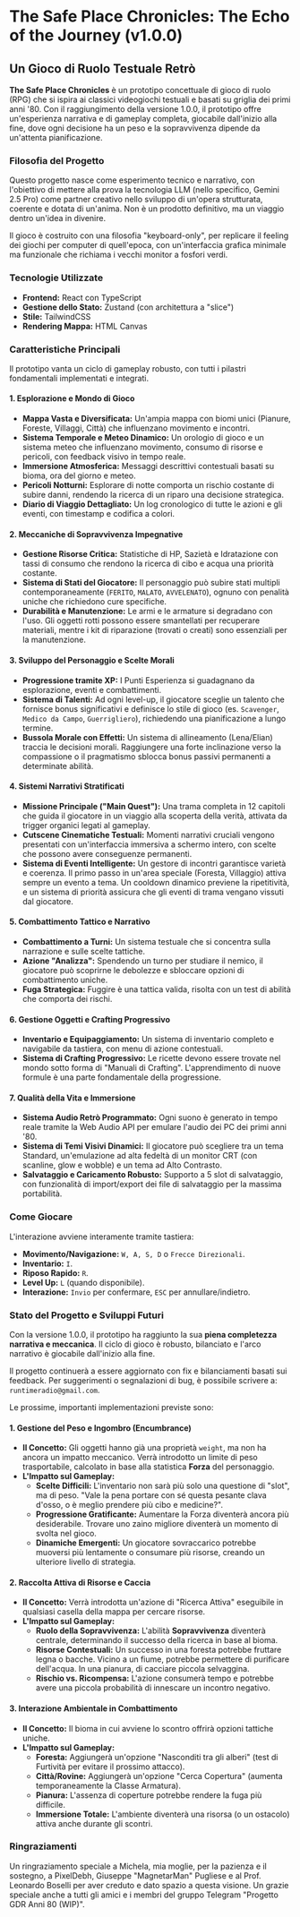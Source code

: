 # The Safe Place Chronicles: The Echo of the Journey (v1.0.0)

## Un Gioco di Ruolo Testuale Retrò

**The Safe Place Chronicles** è un prototipo concettuale di gioco di ruolo (RPG) che si ispira ai classici videogiochi testuali e basati su griglia dei primi anni '80. Con il raggiungimento della versione 1.0.0, il prototipo offre un'esperienza narrativa e di gameplay completa, giocabile dall'inizio alla fine, dove ogni decisione ha un peso e la sopravvivenza dipende da un'attenta pianificazione.

### Filosofia del Progetto

Questo progetto nasce come esperimento tecnico e narrativo, con l'obiettivo di mettere alla prova la tecnologia LLM (nello specifico, Gemini 2.5 Pro) come partner creativo nello sviluppo di un'opera strutturata, coerente e dotata di un'anima. Non è un prodotto definitivo, ma un viaggio dentro un'idea in divenire.

Il gioco è costruito con una filosofia "keyboard-only", per replicare il feeling dei giochi per computer di quell'epoca, con un'interfaccia grafica minimale ma funzionale che richiama i vecchi monitor a fosfori verdi.

### Tecnologie Utilizzate

*   **Frontend:** React con TypeScript
*   **Gestione dello Stato:** Zustand (con architettura a "slice")
*   **Stile:** TailwindCSS
*   **Rendering Mappa:** HTML Canvas

### Caratteristiche Principali

Il prototipo vanta un ciclo di gameplay robusto, con tutti i pilastri fondamentali implementati e integrati.

#### 1. Esplorazione e Mondo di Gioco
*   **Mappa Vasta e Diversificata:** Un'ampia mappa con biomi unici (Pianure, Foreste, Villaggi, Città) che influenzano movimento e incontri.
*   **Sistema Temporale e Meteo Dinamico:** Un orologio di gioco e un sistema meteo che influenzano movimento, consumo di risorse e pericoli, con feedback visivo in tempo reale.
*   **Immersione Atmosferica:** Messaggi descrittivi contestuali basati su bioma, ora del giorno e meteo.
*   **Pericoli Notturni:** Esplorare di notte comporta un rischio costante di subire danni, rendendo la ricerca di un riparo una decisione strategica.
*   **Diario di Viaggio Dettagliato:** Un log cronologico di tutte le azioni e gli eventi, con timestamp e codifica a colori.

#### 2. Meccaniche di Sopravvivenza Impegnative
*   **Gestione Risorse Critica:** Statistiche di HP, Sazietà e Idratazione con tassi di consumo che rendono la ricerca di cibo e acqua una priorità costante.
*   **Sistema di Stati del Giocatore:** Il personaggio può subire stati multipli contemporaneamente (`FERITO`, `MALATO`, `AVVELENATO`), ognuno con penalità uniche che richiedono cure specifiche.
*   **Durabilità e Manutenzione:** Le armi e le armature si degradano con l'uso. Gli oggetti rotti possono essere smantellati per recuperare materiali, mentre i kit di riparazione (trovati o creati) sono essenziali per la manutenzione.

#### 3. Sviluppo del Personaggio e Scelte Morali
*   **Progressione tramite XP:** I Punti Esperienza si guadagnano da esplorazione, eventi e combattimenti.
*   **Sistema di Talenti:** Ad ogni level-up, il giocatore sceglie un talento che fornisce bonus significativi e definisce lo stile di gioco (es. `Scavenger`, `Medico da Campo`, `Guerrigliero`), richiedendo una pianificazione a lungo termine.
*   **Bussola Morale con Effetti:** Un sistema di allineamento (Lena/Elian) traccia le decisioni morali. Raggiungere una forte inclinazione verso la compassione o il pragmatismo sblocca bonus passivi permanenti a determinate abilità.

#### 4. Sistemi Narrativi Stratificati
*   **Missione Principale ("Main Quest"):** Una trama completa in 12 capitoli che guida il giocatore in un viaggio alla scoperta della verità, attivata da trigger organici legati al gameplay.
*   **Cutscene Cinematiche Testuali:** Momenti narrativi cruciali vengono presentati con un'interfaccia immersiva a schermo intero, con scelte che possono avere conseguenze permanenti.
*   **Sistema di Eventi Intelligente:** Un gestore di incontri garantisce varietà e coerenza. Il primo passo in un'area speciale (Foresta, Villaggio) attiva sempre un evento a tema. Un cooldown dinamico previene la ripetitività, e un sistema di priorità assicura che gli eventi di trama vengano vissuti dal giocatore.

#### 5. Combattimento Tattico e Narrativo
*   **Combattimento a Turni:** Un sistema testuale che si concentra sulla narrazione e sulle scelte tattiche.
*   **Azione "Analizza":** Spendendo un turno per studiare il nemico, il giocatore può scoprirne le debolezze e sbloccare opzioni di combattimento uniche.
*   **Fuga Strategica:** Fuggire è una tattica valida, risolta con un test di abilità che comporta dei rischi.

#### 6. Gestione Oggetti e Crafting Progressivo
*   **Inventario e Equipaggiamento:** Un sistema di inventario completo e navigabile da tastiera, con menu di azione contestuali.
*   **Sistema di Crafting Progressivo:** Le ricette devono essere trovate nel mondo sotto forma di "Manuali di Crafting". L'apprendimento di nuove formule è una parte fondamentale della progressione.

#### 7. Qualità della Vita e Immersione
*   **Sistema Audio Retrò Programmato:** Ogni suono è generato in tempo reale tramite la Web Audio API per emulare l'audio dei PC dei primi anni '80.
*   **Sistema di Temi Visivi Dinamici:** Il giocatore può scegliere tra un tema Standard, un'emulazione ad alta fedeltà di un monitor CRT (con scanline, glow e wobble) e un tema ad Alto Contrasto.
*   **Salvataggio e Caricamento Robusto:** Supporto a 5 slot di salvataggio, con funzionalità di import/export dei file di salvataggio per la massima portabilità.

### Come Giocare

L'interazione avviene interamente tramite tastiera:
*   **Movimento/Navigazione:** `W, A, S, D` o `Frecce Direzionali`.
*   **Inventario:** `I`.
*   **Riposo Rapido:** `R`.
*   **Level Up:** `L` (quando disponibile).
*   **Interazione:** `Invio` per confermare, `ESC` per annullare/indietro.

### Stato del Progetto e Sviluppi Futuri

Con la versione 1.0.0, il prototipo ha raggiunto la sua **piena completezza narrativa e meccanica**. Il ciclo di gioco è robusto, bilanciato e l'arco narrativo è giocabile dall'inizio alla fine.

Il progetto continuerà a essere aggiornato con fix e bilanciamenti basati sui feedback. Per suggerimenti o segnalazioni di bug, è possibile scrivere a: `runtimeradio@gmail.com`.

Le prossime, importanti implementazioni previste sono:

#### 1. Gestione del Peso e Ingombro (Encumbrance)
*   **Il Concetto:** Gli oggetti hanno già una proprietà `weight`, ma non ha ancora un impatto meccanico. Verrà introdotto un limite di peso trasportabile, calcolato in base alla statistica **Forza** del personaggio.
*   **L'Impatto sul Gameplay:**
    *   **Scelte Difficili:** L'inventario non sarà più solo una questione di "slot", ma di peso. "Vale la pena portare con sé questa pesante clava d'osso, o è meglio prendere più cibo e medicine?".
    *   **Progressione Gratificante:** Aumentare la Forza diventerà ancora più desiderabile. Trovare uno zaino migliore diventerà un momento di svolta nel gioco.
    *   **Dinamiche Emergenti:** Un giocatore sovraccarico potrebbe muoversi più lentamente o consumare più risorse, creando un ulteriore livello di strategia.

#### 2. Raccolta Attiva di Risorse e Caccia
*   **Il Concetto:** Verrà introdotta un'azione di "Ricerca Attiva" eseguibile in qualsiasi casella della mappa per cercare risorse.
*   **L'Impatto sul Gameplay:**
    *   **Ruolo della Sopravvivenza:** L'abilità **Sopravvivenza** diventerà centrale, determinando il successo della ricerca in base al bioma.
    *   **Risorse Contestuali:** Un successo in una foresta potrebbe fruttare legna o bacche. Vicino a un fiume, potrebbe permettere di purificare dell'acqua. In una pianura, di cacciare piccola selvaggina.
    *   **Rischio vs. Ricompensa:** L'azione consumerà tempo e potrebbe avere una piccola probabilità di innescare un incontro negativo.

#### 3. Interazione Ambientale in Combattimento
*   **Il Concetto:** Il bioma in cui avviene lo scontro offrirà opzioni tattiche uniche.
*   **L'Impatto sul Gameplay:**
    *   **Foresta:** Aggiungerà un'opzione "Nasconditi tra gli alberi" (test di Furtività per evitare il prossimo attacco).
    *   **Città/Rovine:** Aggiungerà un'opzione "Cerca Copertura" (aumenta temporaneamente la Classe Armatura).
    *   **Pianura:** L'assenza di coperture potrebbe rendere la fuga più difficile.
    *   **Immersione Totale:** L'ambiente diventerà una risorsa (o un ostacolo) attiva anche durante gli scontri.

### Ringraziamenti

Un ringraziamento speciale a Michela, mia moglie, per la pazienza e il sostegno, a PixelDebh, Giuseppe "MagnetarMan" Pugliese e al Prof. Leonardo Boselli per aver creduto e dato spazio a questa visione. Un grazie speciale anche a tutti gli amici e i membri del gruppo Telegram "Progetto GDR Anni 80 (WIP)".